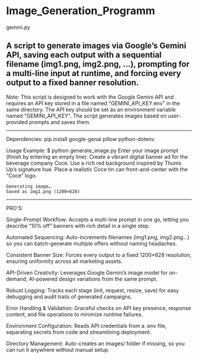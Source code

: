 # Image_Generation_Programm

gemmi.py

A script to generate images via Google’s Gemini API, saving each
output with a sequential filename (img1.png, img2.png, …), prompting
for a multi-line input at runtime, and forcing every output to a
fixed banner resolution. 
---------------------------------------------------------------------------------------------------------------------------------------------------
Note:
    This script is designed to work with the Google Gemini API and requires
    an API key stored in a file named "GEMINI_API_KEY.env" in the same directory.
    The API key should be set as an environment variable named "GEMINI_API_KEY".
    The script generates images based on user-provided prompts and saves them.

---------------------------------------------------------------------------------------------------------------------------------------------------
Dependencies:
    pip install google-genai pillow python-dotenv

Usage Example:
    $ python generate_image.py
    Enter your image prompt (finish by entering an empty line):
    Create a vibrant digital banner ad for the beverage company Coce.
    Use a rich red background inspired by Thums Up’s signature hue.
    Place a realistic Coce tin can front-and-center with the “Coce” logo.
    
    Generating image…
    Saved as img1.png (1200×628)




---------------------------------------------------------------------------------------------------------------------------------------------------

PRO'S:

Single-Prompt Workflow: Accepts a multi-line prompt in one go, letting you describe “10% off” banners with rich detail in a single step.

Automated Sequencing: Auto-increments filenames (img1.png, img2.png…) so you can batch-generate multiple offers without naming headaches.

Consistent Banner Size: Forces every output to a fixed 1200×628 resolution, ensuring uniformity across all marketing assets.

API-Driven Creativity: Leverages Google Gemini’s image model for on-demand, AI-powered design variations from the same prompt.

Robust Logging: Tracks each stage (init, request, resize, save) for easy debugging and audit trails of generated campaigns.

Error Handling & Validation: Graceful checks on API key presence, response content, and file operations to minimize runtime failures.

Environment Configuration: Reads API credentials from a .env file, separating secrets from code and streamlining deployment.

Directory Management: Auto-creates an images/ folder if missing, so you can run it anywhere without manual setup.
